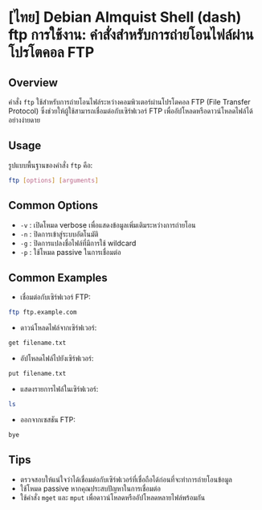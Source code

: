 # [ไทย] Debian Almquist Shell (dash) ftp การใช้งาน: คำสั่งสำหรับการถ่ายโอนไฟล์ผ่านโปรโตคอล FTP

## Overview
คำสั่ง `ftp` ใช้สำหรับการถ่ายโอนไฟล์ระหว่างคอมพิวเตอร์ผ่านโปรโตคอล FTP (File Transfer Protocol) ซึ่งช่วยให้ผู้ใช้สามารถเชื่อมต่อกับเซิร์ฟเวอร์ FTP เพื่ออัปโหลดหรือดาวน์โหลดไฟล์ได้อย่างง่ายดาย

## Usage
รูปแบบพื้นฐานของคำสั่ง `ftp` คือ:

```sh
ftp [options] [arguments]
```

## Common Options
- `-v` : เปิดโหมด verbose เพื่อแสดงข้อมูลเพิ่มเติมระหว่างการถ่ายโอน
- `-n` : ปิดการเข้าสู่ระบบอัตโนมัติ
- `-g` : ปิดการแปลงชื่อไฟล์ที่มีการใช้ wildcard
- `-p` : ใช้โหมด passive ในการเชื่อมต่อ

## Common Examples
- เชื่อมต่อกับเซิร์ฟเวอร์ FTP:
```sh
ftp ftp.example.com
```

- ดาวน์โหลดไฟล์จากเซิร์ฟเวอร์:
```sh
get filename.txt
```

- อัปโหลดไฟล์ไปยังเซิร์ฟเวอร์:
```sh
put filename.txt
```

- แสดงรายการไฟล์ในเซิร์ฟเวอร์:
```sh
ls
```

- ออกจากเซสชัน FTP:
```sh
bye
```

## Tips
- ตรวจสอบให้แน่ใจว่าได้เชื่อมต่อกับเซิร์ฟเวอร์ที่เชื่อถือได้ก่อนที่จะทำการถ่ายโอนข้อมูล
- ใช้โหมด passive หากคุณประสบปัญหาในการเชื่อมต่อ
- ใช้คำสั่ง `mget` และ `mput` เพื่อดาวน์โหลดหรืออัปโหลดหลายไฟล์พร้อมกัน